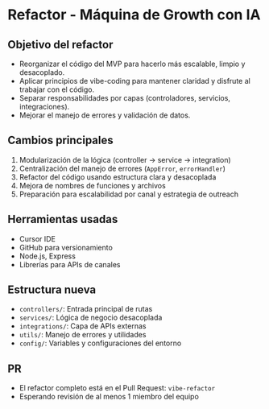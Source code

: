 # Refactor - Máquina de Growth con IA

## Objetivo del refactor

- Reorganizar el código del MVP para hacerlo más escalable, limpio y desacoplado.
- Aplicar principios de vibe-coding para mantener claridad y disfrute al trabajar con el código.
- Separar responsabilidades por capas (controladores, servicios, integraciones).
- Mejorar el manejo de errores y validación de datos.

## Cambios principales

1. Modularización de la lógica (controller → service → integration)
2. Centralización del manejo de errores (`AppError`, `errorHandler`)
3. Refactor del código usando estructura clara y desacoplada
4. Mejora de nombres de funciones y archivos
5. Preparación para escalabilidad por canal y estrategia de outreach

## Herramientas usadas

- Cursor IDE
- GitHub para versionamiento
- Node.js, Express
- Librerías para APIs de canales

## Estructura nueva

- `controllers/`: Entrada principal de rutas
- `services/`: Lógica de negocio desacoplada
- `integrations/`: Capa de APIs externas
- `utils/`: Manejo de errores y utilidades
- `config/`: Variables y configuraciones del entorno

## PR

- El refactor completo está en el Pull Request: `vibe-refactor`
- Esperando revisión de al menos 1 miembro del equipo

